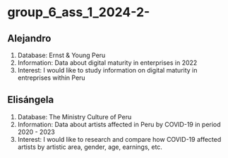 # group_6_ass_1_2024-2-
## Alejandro
1. Database: Ernst & Young Peru
2. Information: Data about digital maturity in enterprises in 2022
3. Interest: I would like to study information on digital maturity in entreprises within Peru

## Elisángela
1. Database: The Ministry Culture of Peru
2. Information: Data about artists affected in Peru by COVID-19 in period 2020 - 2023  
3. Interest: I would like to research and compare how COVID-19 affected artists by artistic area, gender, age, earnings, etc.

